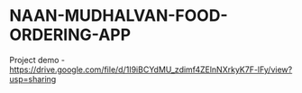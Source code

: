 # NAAN-MUDHALVAN-FOOD-ORDERING-APP
Project demo - https://drive.google.com/file/d/1I9iBCYdMU_zdimf4ZElnNXrkyK7F-lFy/view?usp=sharing
  
  
   








